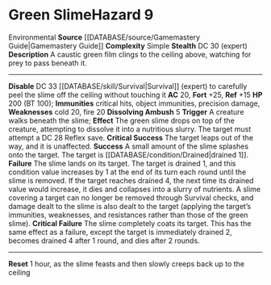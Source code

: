 ﻿---
ac: '20'
all_resistance: null
complexity: Simple
element: null
fortitude: '+25'
hardness: null
hazard_type: Environmental
hp: 200 (BT 100)
id: '40'
immunity:
- critical hits
- object immunities
- precision damage
level: '9'
name: Green Slime
rarity: Common
reflex: '+15'
resistance: null
rus_type_level: null
school: null
source: '[[DATABASE/source/Gamemastery Guide|Gamemastery Guide]]'
trait:
- '[[DATABASE/trait/Environmental|Environmental]]'
type: Hazard
weakness:
- cold 20
- fire 20
will: null

---
# Green Slime<span class="item-type">Hazard 9</span>

<span class="item-trait">Environmental</span>
**Source** [[DATABASE/source/Gamemastery Guide|Gamemastery Guide]]
**Complexity** Simple
**Stealth** DC 30 (expert)
**Description** A caustic green film clings to the ceiling above, watching for prey to pass beneath it.

---
**Disable** DC 33 [[DATABASE/skill/Survival|Survival]] (expert) to carefully peel the slime off the ceiling without touching it
**AC** 20, **Fort** +25, **Ref** +15
**HP** 200 (BT 100); **Immunities** critical hits, object immunities, precision damage, **Weaknesses** cold 20, fire 20
**Dissolving Ambush** <span class="action-icon">5</span> **Trigger** A creature walks beneath the slime; **Effect** The green slime drops on top of the creature, attempting to dissolve it into a nutritious slurry. The target must attempt a DC 28 Reflex save.
**Critical Success** The target leaps out of the way, and it is unaffected.
**Success** A small amount of the slime splashes onto the target. The target is [[DATABASE/condition/Drained|drained 1]].
**Failure** The slime lands on its target. The target is drained 1, and this condition value increases by 1 at the end of its turn each round until the slime is removed. If the target reaches drained 4, the next time its drained value would increase, it dies and collapses into a slurry of nutrients. A slime covering a target can no longer be removed through Survival checks, and damage dealt to the slime is also dealt to the target (applying the target’s immunities, weaknesses, and resistances rather than those of the green slime).
**Critical Failure** The slime completely coats its target. This has the same effect as a failure, except the target is immediately drained 2, becomes drained 4 after 1 round, and dies after 2 rounds.

---
**Reset** 1 hour, as the slime feasts and then slowly creeps back up to the ceiling
